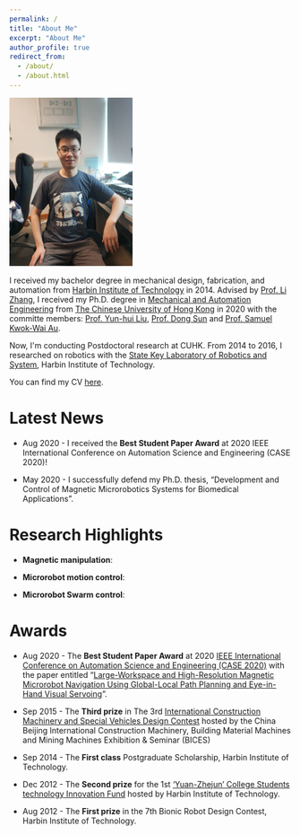 ```yaml
---
permalink: /
title: "About Me"
excerpt: "About Me"
author_profile: true
redirect_from: 
  - /about/
  - /about.html
---
```


<img src="/images/self.jpg" class="floatpic" width="220" height="300">

I received my bachelor degree in mechanical design, fabrication, and automation from [Harbin Institute of Technology] in 2014. Advised by [Prof. Li Zhang], I received my Ph.D. degree in [Mechanical and Automation Engineering] from [The Chinese University of Hong Kong] in 2020 with the committe members: [Prof. Yun-hui Liu], [Prof. Dong Sun] and [Prof. Samuel Kwok-Wai Au]. 

Now, I'm conducting Postdoctoral research at CUHK. From 2014 to 2016, I researched on robotics with the [State Key Laboratory of Robotics and System], Harbin Institute of Technology.

You can find my CV [here](https://github.com/lidongYang22/lidongYang22.github.io/tree/master/files/CV_ldyang_2020.10.pdf).


[Harbin Institute of Technology]: http://en.hit.edu.cn/
[Mechanical and Automation Engineering]: https://www4.mae.cuhk.edu.hk/
[The Chinese University of Hong Kong]: https://www.cuhk.edu.hk/chinese/index.html
[State Key Laboratory of Robotics and System]: http://robot.hit.edu.cn/main.htm
[Prof. Yun-hui Liu]: https://www4.mae.cuhk.edu.hk/peoples/liu-yun-hui/
[Prof. Dong Sun]: https://scholars.cityu.edu.hk/en/persons/dong-sun(f928c733-e6a6-45fc-a522-192fe99fbc50).html
[Prof. Samuel Kwok-Wai Au]: https://www4.mae.cuhk.edu.hk/peoples/au-kwok-wai-samuel/
[Prof. Li Zhang]: https://www4.mae.cuhk.edu.hk/peoples/zhang-li/

# Latest News
* Aug 2020 - I received the <b>Best Student Paper Award</b> at 2020 IEEE International Conference on Automation Science and Engineering (CASE 2020)! 

* May 2020 - I successfully defend my Ph.D. thesis, “Development and Control of Magnetic Microrobotics Systems for Biomedical Applications”. 



# Research Highlights
* <b>Magnetic manipulation</b>:

* <b>Microrobot motion control</b>:

* <b>Microrobot Swarm control</b>:



# Awards
* Aug 2020 - The <b>Best Student Paper Award</b> at 2020 [IEEE International Conference on Automation Science and Engineering (CASE 2020)] with the paper entitled “[Large-Workspace and High-Resolution Magnetic Microrobot Navigation Using Global-Local Path Planning and Eye-in-Hand Visual Servoing]”. 

* Sep 2015 - The <b>Third prize</b> in The 3rd [International Construction Machinery and Special Vehicles Design Contest] hosted by the China Beijing International Construction Machinery, Building Material Machines and Mining Machines Exhibition & Seminar (BICES)


* Sep 2014 - The <b>First class</b> Postgraduate Scholarship, Harbin Institute of Technology.

* Dec 2012 - The <b>Second prize</b> for the 1st [‘Yuan-Zhejun’ College Students technology Innovation Fund] hosted by Harbin Institute of Technology.

* Aug 2012 - The <b>First prize</b> in the 7th Bionic Robot Design Contest, Harbin Institute of Technology.


[IEEE International Conference on Automation Science and Engineering (CASE 2020)]: https://www.ieee-ras.org/conferences-workshops/fully-sponsored/case
[Large-Workspace and High-Resolution Magnetic Microrobot Navigation Using Global-Local Path Planning and Eye-in-Hand Visual Servoing]: https://ieeexplore.ieee.org/document/9216900
[International Construction Machinery and Special Vehicles Design Contest]: http://www.e-bices.org/EngnewsDetail.aspx?Type=F9AD60BF7528417DB3D0F6DD0F3CA98A&ParentId=AD11DB63FD413569
[‘Yuan-Zhejun’ College Students technology Innovation Fund]: http://today.hit.edu.cn/article/2018/12/10/62612



